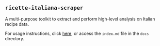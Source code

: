 ## `ricette-italiana-scraper`


A multi-purpose toolkit to extract and perform high-level analysis on Italian recipe data.

For usage instructions, click [here](docs/index.md), or access the `index.md` file in the `docs` directory.
